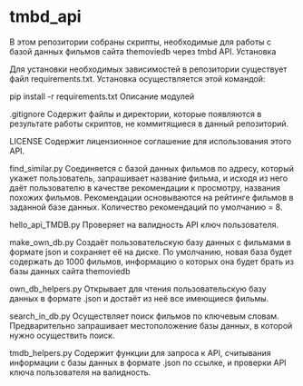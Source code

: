 tmbd_api
===
В этом репозитории собраны скрипты, необходимые для работы с базой данных фильмов сайта themoviedb через tmbd API.
Установка

Для установки необходимых зависимостей в репозитории существует файл requirements.txt. Установка осуществляется этой командой:

pip install -r requirements.txt
Описание модулей

.gitignore Содержит файлы и директории, которые появляются в результате работы скриптов, не коммитящиеся в данный репозиторий.

LICENSE Содержит лицензионное соглашение для использования этого API.

find_similar.py Соединяется с базой данных фильмов по адресу, который укажет пользователь, запрашивает название фильма, и исходя из него даёт пользователю в качестве рекомендации к просмотру, названия похожих фильмов. Рекомендации основываются на рейтинге фильмов в заданной базе данных. Количество рекомендаций по умолчанию = 8.

hello_api_TMDB.py Проверяет на валидность API ключ пользователя.

make_own_db.py Создаёт пользовательскую базу данных с фильмами в формате json и сохраняет её на диске. По умолчанию, новая база будет содержать до 1000 фильмов, информацию о которых она будет брать из базы данных сайта themoviedb

own_db_helpers.py Открывает для чтения пользовательскую базу данных в формате .json и достаёт из неё все имеющиеся фильмы.

search_in_db.py Осуществляет поиск фильмов по ключевым словам. Предварительно запрашивает местоположение базы данных, в которой нужно осуществить поиск.

tmdb_helpers.py Содержит функции для запроса к API, считывания информации с базы данных в формате .json по ссылке, и проверки API ключа пользователя на валидность.
